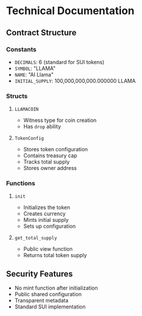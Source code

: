 # Technical Documentation

## Contract Structure

### Constants
- `DECIMALS`: 6 (standard for SUI tokens)
- `SYMBOL`: "LLAMA"
- `NAME`: "AI Llama"
- `INITIAL_SUPPLY`: 100,000,000,000.000000 LLAMA

### Structs
1. `LLAMACOIN`
   - Witness type for coin creation
   - Has `drop` ability

2. `TokenConfig`
   - Stores token configuration
   - Contains treasury cap
   - Tracks total supply
   - Stores owner address

### Functions
1. `init`
   - Initializes the token
   - Creates currency
   - Mints initial supply
   - Sets up configuration

2. `get_total_supply`
   - Public view function
   - Returns total token supply

## Security Features
- No mint function after initialization
- Public shared configuration
- Transparent metadata
- Standard SUI implementation
